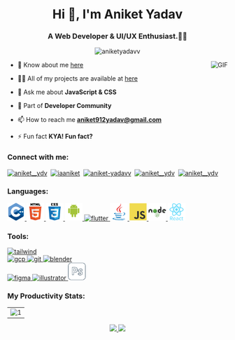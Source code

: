 <h1 align="center">Hi 👋, I'm Aniket Yadav</h1>
<h3 align="center">A Web Developer & UI/UX Enthusiast.🤍📐</h3>

<p align="center"> <img src="https://komarev.com/ghpvc/?username=aniketyadavv&label=Profile%20views&color=0e75b6&style=flat" alt="aniketyadavv" /> </p>

<!--- <p align="left"> <a href="https://twitter.com/iaaniket" target="blank"><img src="https://img.shields.io/twitter/follow/iaaniket?logo=twitter&style=for-the-badge" alt="iaaniket" /></a> </p>  --->
<img align="right" alt="GIF" src="https://media.giphy.com/media/rar203X81bEN2bVdYJ/giphy.gif" /> 


- 👤 Know about me [here](https://anixsite.netlify.app/)

- 👨‍💻 All of my projects are available at [here](https://github.com/aniketyadavv?tab=repositories)

- 💬 Ask me about **JavaScript & CSS**

- 🤖 Part of **Developer Community**

- 📫 How to reach me **aniket912yadav@gmail.com**

- ⚡ Fun fact **KYA! Fun fact?**

<h3 align="left">Connect with me:</h3>
<p align="left">
<a href="https://codepen.io/aniket__ydv" target="blank"><img align="center" src="https://raw.githubusercontent.com/rahuldkjain/github-profile-readme-generator/master/src/images/icons/Social/codepen.svg" alt="aniket__ydv" height="30" width="40" /></a>&nbsp
<a href="https://twitter.com/iaaniket" target="blank"><img align="center" src="https://raw.githubusercontent.com/rahuldkjain/github-profile-readme-generator/master/src/images/icons/Social/twitter.svg" alt="iaaniket" height="30" width="40" /></a>&nbsp
<a href="https://linkedin.com/in/aniket-yadavv" target="blank"><img align="center" src="https://raw.githubusercontent.com/rahuldkjain/github-profile-readme-generator/master/src/images/icons/Social/linked-in-alt.svg" alt="aniket-yadavv" height="30" width="40" /></a>&nbsp
<a href="https://instagram.com/aniket__ydv" target="blank"><img align="center" src="https://raw.githubusercontent.com/rahuldkjain/github-profile-readme-generator/master/src/images/icons/Social/instagram.svg" alt="aniket__ydv" height="30" width="40" /></a>&nbsp
<a href="https://www.leetcode.com/aniket__ydv" target="blank"><img align="center" src="https://raw.githubusercontent.com/rahuldkjain/github-profile-readme-generator/master/src/images/icons/Social/leet-code.svg" alt="aniket__ydv" height="30" width="40" /></a>&nbsp
</p>

<h3 align="left">Languages:</h3>
<p align="left"> <a href="https://www.w3schools.com/cpp/" target="_blank" rel="noreferrer"> <img src="https://raw.githubusercontent.com/devicons/devicon/master/icons/cplusplus/cplusplus-original.svg" alt="cplusplus" width="40" height="40"/> </a><a href="https://www.w3.org/html/" target="_blank" rel="noreferrer"> <img src="https://raw.githubusercontent.com/devicons/devicon/master/icons/html5/html5-original-wordmark.svg" alt="html5" width="40" height="40"/> </a> <a href="https://www.w3schools.com/css/" target="_blank" rel="noreferrer"> <img src="https://raw.githubusercontent.com/devicons/devicon/master/icons/css3/css3-original-wordmark.svg" alt="css3" width="40" height="40"/> </a>  <a href="https://developer.android.com" target="_blank" rel="noreferrer"> <img src="https://raw.githubusercontent.com/devicons/devicon/master/icons/android/android-original-wordmark.svg" alt="android" width="40" height="40"/> </a> <a href="https://flutter.dev" target="_blank" rel="noreferrer"> <img src="https://www.vectorlogo.zone/logos/flutterio/flutterio-icon.svg" alt="flutter" width="40" height="40"/> </a>  <a href="https://www.java.com" target="_blank" rel="noreferrer"> <img src="https://raw.githubusercontent.com/devicons/devicon/master/icons/java/java-original.svg" alt="java" width="40" height="40"/> </a> <a href="https://developer.mozilla.org/en-US/docs/Web/JavaScript" target="_blank" rel="noreferrer"> <img src="https://raw.githubusercontent.com/devicons/devicon/master/icons/javascript/javascript-original.svg" alt="javascript" width="40" height="40"/> </a> <a href="https://nodejs.org" target="_blank" rel="noreferrer"> <img src="https://raw.githubusercontent.com/devicons/devicon/master/icons/nodejs/nodejs-original-wordmark.svg" alt="nodejs" width="40" height="40"/> </a> <a href="https://reactjs.org/" target="_blank" rel="noreferrer"> <img src="https://raw.githubusercontent.com/devicons/devicon/master/icons/react/react-original-wordmark.svg" alt="react" width="40" height="40"/> </a> </p>


<h3 align="left">Tools:</h3>
<p align="left"> 

 <a href="https://tailwindcss.com/" target="_blank" rel="noreferrer"> <img src="https://www.vectorlogo.zone/logos/tailwindcss/tailwindcss-icon.svg" alt="tailwind" width="40" height="40"/> </a>  
  <a href="https://cloud.google.com" target="_blank" rel="noreferrer"> <img src="https://www.vectorlogo.zone/logos/google_cloud/google_cloud-icon.svg" alt="gcp" width="40" height="40"/> </a> <a href="https://git-scm.com/" target="_blank" rel="noreferrer"> <img src="https://www.vectorlogo.zone/logos/git-scm/git-scm-icon.svg" alt="git" width="40" height="40"/> </a>  <a href="https://www.blender.org/" target="_blank" rel="noreferrer"> <img src="https://download.blender.org/branding/community/blender_community_badge_white.svg" alt="blender" width="40" height="40"/> </a>  
  <a href="https://www.figma.com/" target="_blank" rel="noreferrer"> <img src="https://www.vectorlogo.zone/logos/figma/figma-icon.svg" alt="figma" width="40" height="40"/> </a> <a href="https://www.adobe.com/in/products/illustrator.html" target="_blank" rel="noreferrer"> <img src="https://www.vectorlogo.zone/logos/adobe_illustrator/adobe_illustrator-icon.svg" alt="illustrator" width="40" height="40"/> </a> <a href="https://www.photoshop.com/en" target="_blank" rel="noreferrer"> <img src="https://raw.githubusercontent.com/devicons/devicon/master/icons/photoshop/photoshop-line.svg" alt="photoshop" width="40" height="40"/> </a>
  
 </p>


<h3 align="left">My Productivity Stats:</h3>
<table>
  <tr>
    <td><img src="https://github-profile-summary-cards.vercel.app/api/cards/profile-details?username=aniketyadavv&theme=monokai"  display=block width=100% height=auto  alt="1" ></td>
   </tr> 
</table>

<p align="center">
<a href="https://github.com/aniketyadavv">
  <img height="180em" src="https://github-readme-stats-eight-theta.vercel.app/api?username=aniketyadavv&show_icons=true&theme=algolia&include_all_commits=true&count_private=true"/>
  <img height="180em" src="https://github-readme-stats-eight-theta.vercel.app/api/top-langs/?username=aniketyadavv&layout=compact&langs_count=8&theme=algolia"/>
</a>
</p>

<!-- <p><img align="center" src="https://github-readme-streak-stats.herokuapp.com/?user=aniketyadavv&" alt="aniketyadavv" /></p> -->

